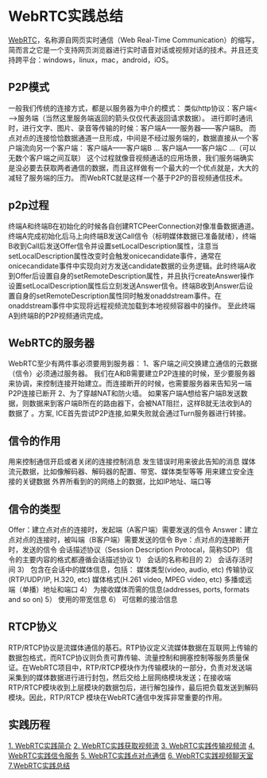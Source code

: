 # WebRTC实践总结

 [WebRTC](https://so.csdn.net/so/search?q=WebRTC&spm=1001.2101.3001.7020)，名称源自网页实时通信（Web Real-Time Communication）的缩写，简而言之它是一个支持网页浏览器进行实时语音对话或视频对话的技术。并且还支持跨平台：windows，linux，mac，android，iOS。 



## P2P模式

一般我们传统的连接方式，都是以服务器为中介的模式：
类似http协议：客户端<——>服务端（当然这里服务端返回的箭头仅仅代表返回请求数据）。
进行即时通讯时，进行文字、图片、录音等传输的时候：客户端A——服务器——客户端B。
而点对点的连接恰恰数据通道一旦形成，中间是不经过服务端的，数据直接从一个客户端流向另一个客户端：
客户端A——客户端B … 客户端A——客户端C …（可以无数个客户端之间互联）
这个过程就像音视频通话的应用场景，我们服务端确实是没必要去获取两者通信的数据，而且这样做有一个最大的一个优点就是，大大的减轻了服务端的压力。
而WebRTC就是这样一个基于P2P的音视频通信技术。

## p2p过程

终端A和终端B在初始化的时候各自创建RTCPeerConnection对像准备数据通道。终端A完成初始化后马上向终端B发送Call信令（标明媒体数据已准备就绪），终端B收到Call后发送Offer信令并设置setLocalDescription属性，注意当setLocalDescription属性改变时会触发onicecandidate事件，通常在onicecandidate事件中实现向对方发送candidate数据的业务逻辑。此时终端A收到Offer后设置自身的setRemoteDescription属性，并且执行createAnswer操作设置setLocalDescription属性后立刻发送Answer信令。终端B收到Answer后设置自身的setRemoteDescription属性同时触发onaddstream事件。在onaddstream事件中实现将远程视频流加载到本地视频容器中的操作。
至此终端A到终端B的P2P视频通讯完成。



## WebRTC的服务器

WebRTC至少有两件事必须要用到服务器：
1、客户端之间交换建立通信的元数据（信令）必须通过服务器。
我们在A和B需要建立P2P连接的时候，至少要服务器来协调，来控制连接开始建立。而连接断开的时候，也需要服务器来告知另一端P2P连接已断开
2、为了穿越NAT和防火墙。
如果客户端A想给客户端B发送数据，则数据来到客户端B所在的路由器下，会被NAT阻拦，这样B就无法收到A的数据了 。方案,
ICE首先尝试P2P连接,如果失败就会通过Turn服务器进行转接。



## 信令的作用

 用来控制通信开启或者关闭的连接控制消息
发生错误时用来彼此告知的消息
媒体流元数据，比如像解码器、解码器的配置、带宽、媒体类型等等
用来建立安全连接的关键数据
外界所看到的的网络上的数据，比如IP地址、端口等 



## 信令的类型

Offer：建立点对点的连接时，发起端（A客户端）需要发送的信令
Answer：建立点对点的连接时，被叫端（B客户端）需要发送的信令
Bye：点对点的连接断开时，发送的信令
会话描述协议（Session Description Protocal，简称SDP）
信令的主要内容的格式都遵循会话描述协议
1） 会话的名称和目的
2） 会话存活时间
3） 包含在会话中的媒体信息，包括：
媒体类型(video, audio, etc)
传输协议(RTP/UDP/IP, H.320, etc)
媒体格式(H.261 video, MPEG video, etc)
多播或远端（单播）地址和端口
4） 为接收媒体而需的信息(addresses, ports, formats and so on)
5） 使用的带宽信息
6） 可信赖的接洽信息



## RTCP协义

RTP/RTCP协议是流媒体通信的基石。RTP协议定义流媒体数据在互联网上传输的数据包格式，而RTCP协议则负责可靠传输、流量控制和拥塞控制等服务质量保证。在WebRTC项目中，RTP/RTCP模块作为传输模块的一部分，负责对发送端采集到的媒体数据进行进行封包，然后交给上层网络模块发送；在接收端RTP/RTCP模块收到上层模块的数据包后，进行解包操作，最后把负载发送到解码模块。因此，RTP/RTCP 模块在WebRTC通信中发挥非常重要的作用。



## 实践历程

 [1. WebRTC实践简介](https://blog.csdn.net/xxxlllbbb/article/details/108099522)
[2. WebRTC实践获取视频流](https://blog.csdn.net/xxxlllbbb/article/details/108103072)
[3. WebRTC实践传输视频流](https://blog.csdn.net/xxxlllbbb/article/details/108124000)
[4. WebRTC实践信令服务](https://blog.csdn.net/xxxlllbbb/article/details/108129193)
[5. WebRTC实践点对点通信](https://blog.csdn.net/xxxlllbbb/article/details/108386980)
[6. WebRTC实践视频聊天室](https://blog.csdn.net/xxxlllbbb/article/details/108388840)
[7.WebRTC实践总结](https://blog.csdn.net/xxxlllbbb/article/details/108392287) 

